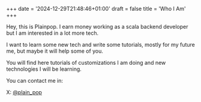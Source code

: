 +++
date = '2024-12-29T21:48:46+01:00'
draft = false
title = 'Who I Am'
+++

Hey, this is Plainpop. 
I earn money working as a scala backend developer but I am interested in a lot more tech.

I want to learn some new tech and write some tutorials, mostly for my future me,
 but maybe it will help some of you.

You will find here tutorials of customizations I am doing and new technologies I will be learning.

You can contact me in:

 X: [@plain_pop](https://x.com/plain_pop) 
